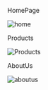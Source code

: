 HomePage

![home](https://github.com/ebcengiz/MuzikAletleri/assets/99767648/46708316-1ece-4920-aff8-0fd20a1c78bd)


Products

![Products](https://github.com/ebcengiz/MuzikAletleri/assets/99767648/949b3a70-fdf4-4e1e-8f34-feb480ecadc4)


AboutUs

![aboutus](https://github.com/ebcengiz/MuzikAletleri/assets/99767648/8ce3b454-32db-4d7a-9d32-973a52fda2a1)
